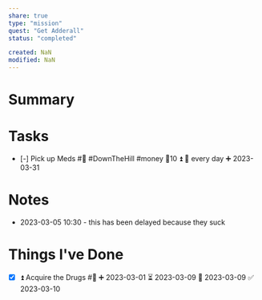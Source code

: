 ```yaml
---
share: true
type: "mission"
quest: "Get Adderall"
status: "completed"

created: NaN 
modified: NaN
---
```

 
# Summary

# Tasks
- [-] Pick up Meds #💊 #DownTheHill #money 🥄10 ⏫ 🔁 every day ➕ 2023-03-31

# Notes
- 2023-03-05 10:30 - this has been delayed because they suck
# Things I've Done
- [x] ⏫ Acquire the Drugs #💊 ➕ 2023-03-01 ⏳ 2023-03-09 📅 2023-03-09 ✅ 2023-03-10